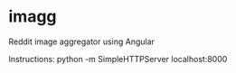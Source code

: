 imagg
=====

Reddit image aggregator using Angular

Instructions: 
  python -m SimpleHTTPServer
  localhost:8000
  
